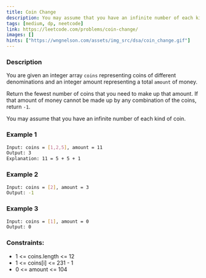 ```yaml
---
title: Coin Change
description: You may assume that you have an infinite number of each kind of coin.
tags: [medium, dp, neetcode]
link: https://leetcode.com/problems/coin-change/
images: []
hints: ["https://wngnelson.com/assets/img_src/dsa/coin_change.gif"]
---
```




### Description

You are given an integer array `coins` representing coins of different denominations and an integer amount representing a total `amount` of money.

Return the fewest number of coins that you need to make up that amount. If that amount of money cannot be made up by any combination of the coins, return `-1`.

You may assume that you have an infinite number of each kind of coin.

### Example 1

```bash
Input: coins = [1,2,5], amount = 11
Output: 3
Explanation: 11 = 5 + 5 + 1
```

### Example 2

```bash
Input: coins = [2], amount = 3
Output: -1
```

### Example 3

```bash
Input: coins = [1], amount = 0
Output: 0
```

### Constraints:

- 1 <= coins.length <= 12
- 1 <= coins[i] <= 231 - 1
- 0 <= amount <= 104
